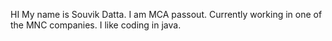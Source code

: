 HI My name is Souvik Datta. I am MCA passout. Currently working in one of the MNC companies. I like coding in java.
